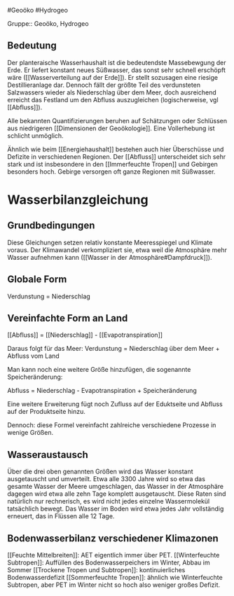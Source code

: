 #Geoöko #Hydrogeo

Gruppe:: Geoöko, Hydrogeo

## Bedeutung

Der planteraische Wasserhaushalt ist die bedeutendste Massebewgung der Erde. Er liefert konstant neues Süßwasser, das sonst sehr schnell erschöpft wäre ([[Wasserverteilung auf der Erde]]). Er stellt sozusagen eine riesige Destillieranlage dar. Dennoch fällt der größte Teil des verdunsteten Salzwassers wieder als Niederschlag über dem Meer, doch ausreichend erreicht das Festland um den Abfluss auszugleichen (logischerweise, vgl [[Abfluss]]).  

Alle bekannten Quantifizierungen beruhen auf Schätzungen oder Schlüssen aus niedrigeren [[Dimensionen der Geoökologie]]. Eine Vollerhebung ist schlicht unmöglich.

Ähnlich wie beim [[Energiehaushalt]] bestehen auch hier Überschüsse und Defizite in verschiedenen Regionen. Der [[Abfluss]] unterscheidet sich sehr stark und ist insbesondere in den [[Immerfeuchte Tropen]] und Gebirgen besonders hoch. Gebirge versorgen oft ganze Regionen mit Süßwasser.

# Wasserbilanzgleichung

## Grundbedingungen

Diese Gleichungen setzen relativ konstante Meeresspiegel und Klimate voraus. Der Klimawandel verkompliziert sie, etwa weil die Atmosphäre mehr Wasser aufnehmen kann ([[Wasser in der Atmosphäre#Dampfdruck]]).

## Globale Form

Verdunstung = Niederschlag

## Vereinfachte Form an Land

[[Abfluss]] = [[Niederschlag]] - [[Evapotranspiration]]

Daraus folgt für das Meer: Verdunstung = Niederschlag über dem Meer + Abfluss vom Land

Man kann noch eine weitere Größe hinzufügen, die sogenannte Speicheränderung:

Abfluss = Niederschlag - Evapotranspiration + Speicheränderung

Eine weitere Erweiterung fügt noch Zufluss auf der Eduktseite und Abfluss auf der Produktseite hinzu.

Dennoch: diese Formel vereinfacht zahlreiche verschiedene Prozesse in wenige Größen.

## Wasseraustausch

Über die drei oben genannten Größen wird das Wasser konstant ausgetauscht und umverteilt. Etwa alle 3300 Jahre wird so etwa das gesamte Wasser der Meere umgeschlagen, das Wasser in der Atmosphäre dagegen wird etwa alle zehn Tage komplett ausgetauscht. Diese Raten sind natürlich nur rechnerisch, es wird nicht jedes einzelne Wassermolekül tatsächlich bewegt. Das Wasser im Boden wird etwa jedes Jahr vollständig erneuert, das in Flüssen alle 12 Tage. 

## Bodenwasserbilanz verschiedener Klimazonen

[[Feuchte Mittelbreiten]]: AET eigentlich immer über PET. 
[[Winterfeuchte Subtropen]]: Auffüllen des Bodenwasserpeichers im Winter, Abbau im Sommer
[[Trockene Tropen und Subtropen]]: kontinuierliches Bodenwasserdefizit
[[Sommerfeuchte Tropen]]: ähnlich wie Winterfeuchte Subtropen, aber PET im Winter nicht so hoch also weniger großes Defizit.

